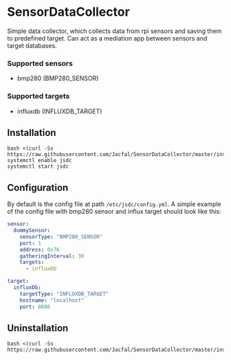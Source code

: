 # SensorDataCollector

Simple data collector, which collects data from rpi sensors and saving them to predefined target.
Can act as a mediation app between sensors and target databases. 

### Supported sensors

* bmp280 (BMP280_SENSOR)

### Supported targets

* influxdb (INFLUXDB_TARGET)

## Installation

```
bash <(curl -Ss https://raw.githubusercontent.com/Jacfal/SensorDataCollector/master/install_scripts/install.sh)
systemctl enable jsdc
systemctl start jsdc
```

## Configuration

By default is the config file at path `/etc/jsdc/config.yml`. A simple example of the config file with bmp280 sensor and influx target
should look like this:

```yaml
sensor:
  dummySensor:
    sensorType: "BMP280_SENSOR"
    port: 1
    address: 0x76
    gatheringInterval: 30
    targets:
      - influxDb

target:
  influxDb:
    targetType: "INFLUXDB_TARGET"
    hostname: "localhost"
    port: 8086

```

## Uninstallation

```
bash <(curl -Ss https://raw.githubusercontent.com/Jacfal/SensorDataCollector/master/install_scripts/install.sh)
```
